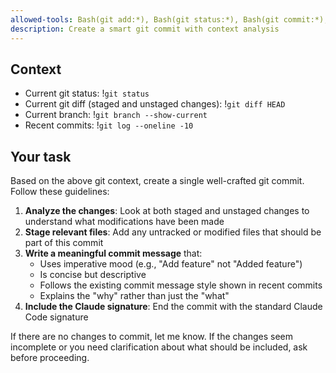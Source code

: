 ```yaml
---
allowed-tools: Bash(git add:*), Bash(git status:*), Bash(git commit:*), Bash(git diff:*), Bash(git log:*), Bash(git branch:*)
description: Create a smart git commit with context analysis
---
```


## Context

- Current git status: !`git status`
- Current git diff (staged and unstaged changes): !`git diff HEAD`
- Current branch: !`git branch --show-current`
- Recent commits: !`git log --oneline -10`

## Your task

Based on the above git context, create a single well-crafted git commit. Follow these guidelines:

1. **Analyze the changes**: Look at both staged and unstaged changes to understand what modifications have been made
2. **Stage relevant files**: Add any untracked or modified files that should be part of this commit
3. **Write a meaningful commit message** that:
   - Uses imperative mood (e.g., "Add feature" not "Added feature")
   - Is concise but descriptive
   - Follows the existing commit message style shown in recent commits
   - Explains the "why" rather than just the "what"
4. **Include the Claude signature**: End the commit with the standard Claude Code signature

If there are no changes to commit, let me know. If the changes seem incomplete or you need clarification about what should be included, ask before proceeding.